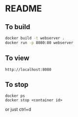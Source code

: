 # README

## To build

``` bash
docker build -t webserver .
docker run -p 8080:80 webserver
```

## To view

```
http://localhost:8080
```

## To stop

```
docker ps
docker stop <container id>
```

or just ctrl+d


